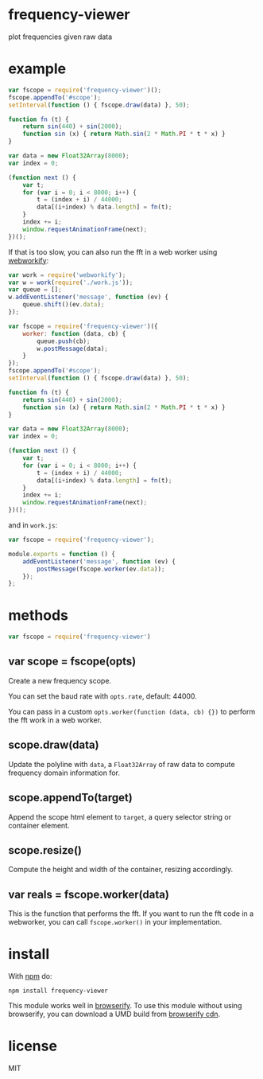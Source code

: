 # frequency-viewer

plot frequencies given raw data

# example

``` js
var fscope = require('frequency-viewer')();
fscope.appendTo('#scope');
setInterval(function () { fscope.draw(data) }, 50);

function fn (t) {
    return sin(440) + sin(2000);
    function sin (x) { return Math.sin(2 * Math.PI * t * x) }
}

var data = new Float32Array(8000);
var index = 0;

(function next () {
    var t;
    for (var i = 0; i < 8000; i++) {
        t = (index + i) / 44000;
        data[(i+index) % data.length] = fn(t);
    }
    index += i;
    window.requestAnimationFrame(next);
})();
```

If that is too slow, you can also run the fft in a web worker using
[webworkify](https://npmjs.org/package/webworkify):

``` js
var work = require('webworkify');
var w = work(require('./work.js'));
var queue = [];
w.addEventListener('message', function (ev) {
    queue.shift()(ev.data);
});

var fscope = require('frequency-viewer')({
    worker: function (data, cb) {
        queue.push(cb);
        w.postMessage(data);
    }
});
fscope.appendTo('#scope');
setInterval(function () { fscope.draw(data) }, 50);

function fn (t) {
    return sin(440) + sin(2000);
    function sin (x) { return Math.sin(2 * Math.PI * t * x) }
}

var data = new Float32Array(8000);
var index = 0;

(function next () {
    var t;
    for (var i = 0; i < 8000; i++) {
        t = (index + i) / 44000;
        data[(i+index) % data.length] = fn(t);
    }
    index += i;
    window.requestAnimationFrame(next);
})();
```

and in `work.js`:

``` js
var fscope = require('frequency-viewer');

module.exports = function () {
    addEventListener('message', function (ev) {
        postMessage(fscope.worker(ev.data));
    });
};
```

# methods

``` js
var fscope = require('frequency-viewer')
```

## var scope = fscope(opts)

Create a new frequency scope.

You can set the baud rate with `opts.rate`, default: 44000.

You can pass in a custom `opts.worker(function (data, cb) {})` to perform the
fft work in a web worker.

## scope.draw(data)

Update the polyline with `data`, a `Float32Array` of raw data to compute
frequency domain information for.

## scope.appendTo(target)

Append the scope html element to `target`, a query selector string or container
element.

## scope.resize()

Compute the height and width of the container, resizing accordingly.

## var reals = fscope.worker(data)

This is the function that performs the fft. If you want to run the fft code in a
webworker, you can call `fscope.worker()` in your implementation.

# install

With [npm](https://npmjs.org) do:

```
npm install frequency-viewer
```

This module works well in [browserify](http://browserify.org).
To use this module without using browserify, you can download a UMD build from
[browserify cdn](http://wzrd.in/standalone/frequency-viewer@latest).

# license

MIT
